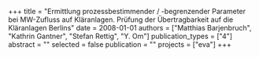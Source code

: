 +++
title = "Ermittlung prozessbestimmender / -begrenzender Parameter bei MW-Zufluss auf Kläranlagen. Prüfung der Übertragbarkeit auf die Kläranlagen Berlins"
date = 2008-01-01
authors = ["Matthias Barjenbruch", "Kathrin Gantner", "Stefan Rettig", "Y. Om"]
publication_types = ["4"]
abstract = ""
selected = false
publication = ""
projects = ["eva"]
+++

